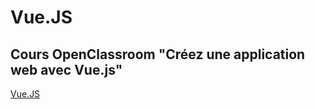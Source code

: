 <h1>Vue.JS</h1>
<h2>Cours OpenClassroom "Créez une application web avec Vue.js"</h2>
<a href='https://nikolla2502.github.io/Vue.JS/'>Vue.JS</a>